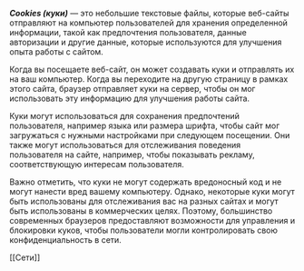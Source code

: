 ***Cookies (куки)*** — это небольшие текстовые файлы, которые веб-сайты отправляют на компьютер пользователей для хранения определенной информации, такой как предпочтения пользователя, данные авторизации и другие данные, которые используются для улучшения опыта работы с сайтом.

Когда вы посещаете веб-сайт, он может создавать куки и отправлять их на ваш компьютер. Когда вы переходите на другую страницу в рамках этого сайта, браузер отправляет куки на сервер, чтобы он мог использовать эту информацию для улучшения работы сайта.

Куки могут использоваться для сохранения предпочтений пользователя, например языка или размера шрифта, чтобы сайт мог загружаться с нужными настройками при следующем посещении. Они также могут использоваться для отслеживания поведения пользователя на сайте, например, чтобы показывать рекламу, соответствующую интересам пользователя.

Важно отметить, что куки не могут содержать вредоносный код и не могут нанести вред вашему компьютеру. Однако, некоторые куки могут быть использованы для отслеживания вас на разных сайтах и могут быть использованы в коммерческих целях. Поэтому, большинство современных браузеров предоставляют возможности для управления и блокировки куков, чтобы пользователи могли контролировать свою конфиденциальность в сети.

[[Сети]]
